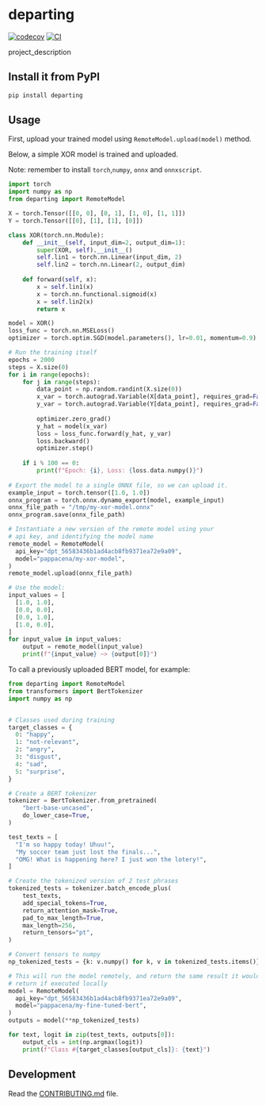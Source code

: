 # departing

[![codecov](https://codecov.io/gh/pappacena/departing/branch/main/graph/badge.svg?token=departing_token_here)](https://codecov.io/gh/pappacena/departing)
[![CI](https://github.com/pappacena/departing/actions/workflows/main.yml/badge.svg)](https://github.com/pappacena/departing/actions/workflows/main.yml)

project_description

## Install it from PyPI

```bash
pip install departing
```

## Usage

First, upload your trained model using `RemoteModel.upload(model)` method.

Below, a simple XOR model is trained and uploaded.

Note: remember to install `torch`,`numpy`, `onnx` and `onnxscript`.

```py
import torch
import numpy as np
from departing import RemoteModel

X = torch.Tensor([[0, 0], [0, 1], [1, 0], [1, 1]])
Y = torch.Tensor([[0], [1], [1], [0]])

class XOR(torch.nn.Module):
    def __init__(self, input_dim=2, output_dim=1):
        super(XOR, self).__init__()
        self.lin1 = torch.nn.Linear(input_dim, 2)
        self.lin2 = torch.nn.Linear(2, output_dim)
    
    def forward(self, x):
        x = self.lin1(x)
        x = torch.nn.functional.sigmoid(x)
        x = self.lin2(x)
        return x

model = XOR()
loss_func = torch.nn.MSELoss()
optimizer = torch.optim.SGD(model.parameters(), lr=0.01, momentum=0.9)

# Run the training itself
epochs = 2000
steps = X.size(0)
for i in range(epochs):
    for j in range(steps):
        data_point = np.random.randint(X.size(0))
        x_var = torch.autograd.Variable(X[data_point], requires_grad=False)
        y_var = torch.autograd.Variable(Y[data_point], requires_grad=False)
        
        optimizer.zero_grad()
        y_hat = model(x_var)
        loss = loss_func.forward(y_hat, y_var)
        loss.backward()
        optimizer.step()
        
    if i % 100 == 0:
        print(f"Epoch: {i}, Loss: {loss.data.numpy()}")
  
# Export the model to a single ONNX file, so we can upload it.
example_input = torch.tensor([1.0, 1.0])
onnx_program = torch.onnx.dynamo_export(model, example_input)
onnx_file_path = "/tmp/my-xor-model.onnx"
onnx_program.save(onnx_file_path)

# Instantiate a new version of the remote model using your
# api key, and identifying the model name
remote_model = RemoteModel(
  api_key="dpt_56583436b1ad4acb8fb9371ea72e9a09",
  model="pappacena/my-xor-model",
)
remote_model.upload(onnx_file_path)

# Use the model:
input_values = [
  [1.0, 1.0],
  [0.0, 0.0],
  [0.0, 1.0],
  [1.0, 0.0],
]
for input_value in input_values:
    output = remote_model(input_value)
    print(f"{input_value} ~> {output[0]}")
```

To call a previously uploaded BERT model, for example:

```py
from departing import RemoteModel
from transformers import BertTokenizer
import numpy as np


# Classes used during training
target_classes = {
  0: "happy",
  1: "not-relevant",
  2: "angry",
  3: "disgust",
  4: "sad",
  5: "surprise",
}

# Create a BERT tokenizer
tokenizer = BertTokenizer.from_pretrained(
    "bert-base-uncased",
    do_lower_case=True,
)

test_texts = [
  "I'm so happy today! Uhuu!",
  "My soccer team just lost the finals...",
  "OMG! What is happening here? I just won the lotery!",
]

# Create the tokenized version of 2 test phrases
tokenized_tests = tokenizer.batch_encode_plus(
    test_texts,
    add_special_tokens=True,
    return_attention_mask=True,
    pad_to_max_length=True,
    max_length=256,
    return_tensors="pt",
)

# Convert tensors to numpy
np_tokenized_tests = {k: v.numpy() for k, v in tokenized_tests.items()}

# This will run the model remotely, and return the same result it would
# return if executed locally
model = RemoteModel(
  api_key="dpt_56583436b1ad4acb8fb9371ea72e9a09",
  model="pappacena/my-fine-tuned-bert",
)
outputs = model(**np_tokenized_tests)

for text, logit in zip(test_texts, outputs[0]):
    output_cls = int(np.argmax(logit))
    print(f"Class #{target_classes[output_cls]}: {text}")
```

## Development

Read the [CONTRIBUTING.md](CONTRIBUTING.md) file.
